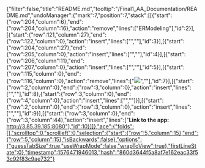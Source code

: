{"filter":false,"title":"README.md","tooltip":"/Final1_AA_Documentation/README.md","undoManager":{"mark":7,"position":7,"stack":[[{"start":{"row":204,"column":6},"end":{"row":204,"column":16},"action":"remove","lines":["ERModeling"],"id":2}],[{"start":{"row":121,"column":27},"end":{"row":122,"column":0},"action":"insert","lines":["",""],"id":3}],[{"start":{"row":204,"column":27},"end":{"row":205,"column":0},"action":"insert","lines":["",""],"id":4}],[{"start":{"row":206,"column":11},"end":{"row":207,"column":0},"action":"insert","lines":["",""],"id":5}],[{"start":{"row":115,"column":0},"end":{"row":116,"column":0},"action":"remove","lines":["![](aaHomepageTooltip.png)",""],"id":7}],[{"start":{"row":2,"column":0},"end":{"row":3,"column":0},"action":"insert","lines":["",""],"id":8},{"start":{"row":3,"column":0},"end":{"row":4,"column":0},"action":"insert","lines":["",""]}],[{"start":{"row":2,"column":0},"end":{"row":3,"column":0},"action":"insert","lines":["",""],"id":9}],[{"start":{"row":3,"column":0},"end":{"row":3,"column":44},"action":"insert","lines":["**Link to the app:** http://3.85.39.185:8080"],"id":10}]]},"ace":{"folds":[],"scrolltop":0,"scrollleft":0,"selection":{"start":{"row":5,"column":15},"end":{"row":5,"column":15},"isBackwards":false},"options":{"guessTabSize":true,"useWrapMode":false,"wrapToView":true},"firstLineState":0},"timestamp":1576471946013,"hash":"860d3644f5a8af7e162eac33f53c92f83c9ae732"}